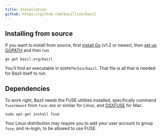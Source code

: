 ```yaml
---
title: Installation
github: https://github.com/bazillion/bazil
---
```


## Installing from source

If you want to install from source, first
[install Go](http://golang.org/doc/install) (v1.2 or newer), then
[set up GOPATH](http://golang.org/doc/code.html) and then run

``` console
go get bazil.org/bazil
```

You'll find an executable in `$GOPATH/bin/bazil`. That file is all
that is needed for Bazil itself to run.

## Dependencies

To work right, Bazil needs the FUSE utilities installed, specifically
command `fusermount` from `fuse.deb` or similar for Linux, and
[OSXFUSE](http://osxfuse.github.io/) for Mac.

``` console
sudo apt-get install fuse
```

Your Linux distribution may require you to add your user account to
group `fuse`, and re-login, to be allowed to use FUSE.
